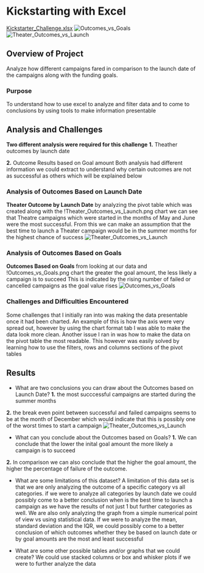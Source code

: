 # Kickstarting with Excel
[Kickstarter_Challenge.xlsx](https://github.com/mshariqnaeem/Kickstarter_Analysis/files/7493030/Kickstarter_Challenge.xlsx)
![Outcomes_vs_Goals](https://user-images.githubusercontent.com/92459399/140660657-afebfba3-0bfa-4dcd-a83c-aa5aa4387dea.PNG)
![Theater_Outcomes_vs_Launch](https://user-images.githubusercontent.com/92459399/140660660-f6914460-5d8a-4f0e-920b-ba01d98a3ebc.PNG)

## Overview of Project
Analyze how different campaigns fared in comparison to the launch date of the campaigns along with the funding goals.

### Purpose
To understand how to use excel to analyze and filter data and to come to conclusions by using tools to make information presentable

## Analysis and Challenges
**Two different analysis were required for this challenge**
**1.** Theather outcomes by launch date

**2.** Outcome Results based on Goal amount 
Both analysis had different information we could extract to understand why certain outcomes are not as successful as others which will be explained below 

### Analysis of Outcomes Based on Launch Date
**Theater Outcome by Launch Date**
by analyzing the pivot table which was created along with the !Theater_Outcomes_vs_Launch.png chart we can see that Theatre campaigns which were started in the months of May and June were the most successful. From this we can make an assumption that the best time to launch a Theater campaign would be in the summer months for the highest chance of success
![Theater_Outcomes_vs_Launch](https://user-images.githubusercontent.com/92459399/140660331-b81e78b5-b313-49f8-abeb-dc956938064f.PNG)

### Analysis of Outcomes Based on Goals
**Outcomes Based on Goals**
from looking at our data and !Outcomes_vs_Goals.png chart the greater the goal amount, the less likely a campaign is to succeed
This is indicated by the rising number of failed or cancelled campaigns as the goal value rises 
![Outcomes_vs_Goals](https://user-images.githubusercontent.com/92459399/140660325-d9f79855-4d04-48d9-80d7-37fd2fb02595.PNG)

### Challenges and Difficulties Encountered
Some challenges that I initially ran into was making the data presentable once it had been charted.
An example of this is how the axis were very spread out, however by using the chart format tab I was able to make the data look more clean.
Another issue I ran in was how to make the data on the pivot table the most readable. This however was easily solved by learning how to use the filters, rows and columns sections of the pivot tables 

## Results

- What are two conclusions you can draw about the Outcomes based on Launch Date?
**1.** the most succcessful campaigns are started during the summer months

**2.** the break even point between successful and failed campaigns seems to be at the month of December which would indicate that this is possibly one of the worst times to start a campaign
![Theater_Outcomes_vs_Launch](https://user-images.githubusercontent.com/92459399/140660424-63a62d79-c6d7-4cc7-8aa2-9f73d3e1583d.PNG)


- What can you conclude about the Outcomes based on Goals?
**1.** We can conclude that the lower the inital goal amount the more likely a campaign is to succeed

**2.** In comparison we can also conclude that the higher the goal amount, the higher the percentage of failure of the outcome.

- What are some limitations of this dataset?
A limitation of this data set is that we are only analyzing the outcome of a specific category vs all categories.
if we were to analyze all categories by launch date we could possibly come to a better conclusion when is the best time to launch a campaign as we have the results of not just 1 but further categories as well.
We are also only analyzing the graph from a simple numerical point of view vs using statistical data.
If we were to analyze the mean, standard deviation and the IQR, we could possibly come to a better conclusion of which outcomes whether they be based on launch date or by goal amounts are the most and least successful

- What are some other possible tables and/or graphs that we could create?
We could use stacked columns or box and whisker plots if we were to further analyze the data
